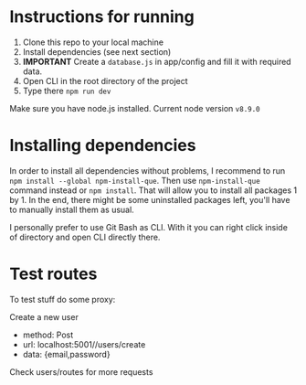 # Instructions for running
1. Clone this repo to your local machine
1. Install dependencies (see next section)
1. **IMPORTANT** Create a `database.js` in app/config and fill it with required data.
1. Open CLI in the root directory of the project
1. Type there `npm run dev`

Make sure you have node.js installed. Current node version `v8.9.0`

# Installing dependencies
In order to install all dependencies without problems, I recommend to run `npm install --global npm-install-que`. 
Then use `npm-install-que` command instead or `npm install`. That will allow you to install all packages 1 by 1. 
In the end, there might be some uninstalled packages left, you'll have to manually install them as usual.

I personally prefer to use Git Bash as CLI. With it you can right click inside of directory and open CLI directly there.

# Test routes
To test stuff do some proxy:

Create a new user
+ method: Post
+ url: localhost:5001//users/create
+ data: {email,password}

Check users/routes for more requests